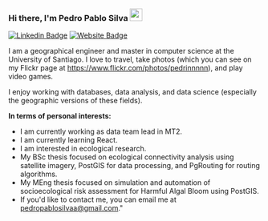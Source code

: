 ### Hi there, I'm Pedro Pablo Silva <img src="https://media.giphy.com/media/hvRJCLFzcasrR4ia7z/giphy.gif" width="25px">

[![Linkedin Badge](https://img.shields.io/badge/-LinkedIn-0e76a8?style=flat-square&logo=Linkedin&logoColor=white)](https://www.linkedin.com/in/pedrosilvaingeo/)
[![Website Badge](https://img.shields.io/badge/Website-3b5998?style=flat-square&logo=google-chrome&logoColor=white)](https://pedropablosilvaa.github.io/)


I am a geographical engineer and master in computer science at the University of Santiago. I love to travel, take photos (which you can see on my Flickr page at https://www.flickr.com/photos/pedrinnnnn), and play video games.

I enjoy working with databases, data analysis, and data science (especially the geographic versions of these fields). 

**In terms of personal interests:**

-  I am currently working as data team lead in MT2. 
-  I am currently learning React.
-  I am interested in ecological research.
-  My BSc thesis focused on ecological connectivity analysis using satellite imagery, PostGIS for data processing, and PgRouting for routing algorithms.  
-  My MEng thesis focused on simulation and automation of socioecological risk assessment for Harmful Algal Bloom using PostGIS.     
-  If you'd like to contact me, you can email me at pedropablosilvaa@gmail.com."


</br>
